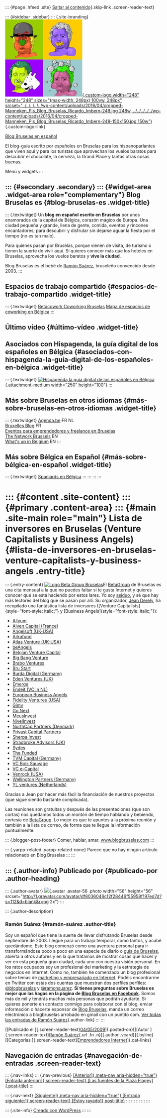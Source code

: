 ::: {#page .hfeed .site}
[Saltar al
contenido](../../../../../index.html?p=318#content){.skip-link
.screen-reader-text}

::: {#sidebar .sidebar}
::: {.site-branding}
[![](../../../../../wp-content/uploads/2016/04/cropped-Manneken_Pis_Blog_Bruselas_Ricardo_Imbern-248.jpg){.custom-logo
width="248" height="248" sizes="(max-width: 248px) 100vw, 248px"
srcset="../../../../../wp-content/uploads/2016/04/cropped-Manneken_Pis_Blog_Bruselas_Ricardo_Imbern-248.jpg 248w, ../../../../../wp-content/uploads/2016/04/cropped-Manneken_Pis_Blog_Bruselas_Ricardo_Imbern-248-150x150.jpg 150w"}](../../../../../index.html){.custom-logo-link}

[Blog Bruselas en español](../../../../../index.html)

El blog-guía escrito por españoles en Bruselas para los hispanoparlantes
que viven aquí y para los turistas que aprovechan los vuelos baratos
para descubrir el chocolate, la cerveza, la Grand Place y tantas otras
cosas buenas.

Menú y widgets
:::

::: {#secondary .secondary}
::: {#widget-area .widget-area role="complementary"}
Blog Bruselas es {#blog-bruselas-es .widget-title}
----------------

::: {.textwidget}
Un **blog en español escrito en Bruselas** por unos enamorados de la
capital de Bélgica, corazón mágico de Europa. Una ciudad pequeña y
grande, llena de gente, comida, eventos y rincones encantadores; para
descubrir y disfrutar sin dejarse aguar la fiesta por el tiempo (no es
tan malo).

Para quienes pasan por Bruselas, porque vienen de visita, de turismo o
tienen la suerte de vivir aquí. Sí quieres conocer más que los hoteles
en Bruselas, aprovecha los vuelos baratos y **vive la ciudad**.

Blog Bruselas es el bebé de [Ramón Suárez](http://www.ramonsuarez.com),
bruseleño convencido desde 2003.
:::

Espacios de trabajo compartido {#espacios-de-trabajo-compartido .widget-title}
------------------------------

::: {.textwidget}
[Betacowork Coworking Bruselas](http://www.betacowork.com) [Mapa de
espacios de coworking en Bélgica](http://coworkingbelgium.com)
:::

Último vídeo {#último-vídeo .widget-title}
------------

Asociados con Hispagenda, la guía digital de los españoles en Bélgica {#asociados-con-hispagenda-la-guía-digital-de-los-españoles-en-bélgica .widget-title}
---------------------------------------------------------------------

::: {.textwidget}
[![Hispagenda,la guía digital de los españoles en
Bélgica](../../../../../wp-content/uploads/2010/04/Hispagenda-250px.gif "Hispagenda, la guía digital de los españoles en Bélgica"){.attachment-medium
width="250" height="100"}](http://www.hispagenda.com)
:::

Más sobre Bruselas en otros idiomas {#más-sobre-bruselas-en-otros-idiomas .widget-title}
-----------------------------------

::: {.textwidget}
[Agenda.be](http://www.agenda.be) FR NL\
[Bruxelles Blog](http://www.bxlblog.be/) FR\
[Eventos para emprendedores y freelance en
Bruselas](http://www.betacowork.com/events/)\
[The Network
Brussels](http://groups.yahoo.com/group/TheNetworkBrussels/) EN\
[What\'s up in Belgium](http://www.whatsupin.be/) EN
:::

Más sobre Bélgica en Español {#más-sobre-bélgica-en-español .widget-title}
----------------------------

::: {.textwidget}
[Spaniards en Bélgica](http://www.spaniards.es/paises/belgica)
:::
:::
:::
:::

::: {#content .site-content}
::: {#primary .content-area}
::: {#main .site-main role="main"}
Lista de inversores en Bruselas (Venture Capitalists y Business Angels) {#lista-de-inversores-en-bruselas-venture-capitalists-y-business-angels .entry-title}
=======================================================================

::: {.entry-content}
[![Logo Beta Group
Bruselas](http://farm4.static.flickr.com/3263/2802091425_e04d1e9ce5.jpg?v=0)](http://farm4.static.flickr.com/3263/2802091425_e04d1e9ce5.jpg?v=0)El
[BetaGroup](http://www.betagroup.be/) de Bruselas es una cita mensual a
la que no puedes faltar si te gusta Internet y quieres conocer qué se
está haciendo por estos lares. Yo soy
[asíduo](http://www.google.com/custom?q=betagroup&btnG=Buscar&hl=es&client=pub-8317593309196204&cof=FORID%3A13%3BAH%3Aleft%3BCX%3AComer%252C%2520hablar%252C%2520amar%3BL%3Ahttp%3A%2F%2Flh3.ggpht.com%2Fbrucult%2FSNSu8ZONFJI%2FAAAAAAAABVU%2FgFEL4ixdHww%2Ftampopo%2520760blanco.jpg%3BLH%3A100%3BLP%3A1%3BLC%3A%23FF6600%3BVLC%3A%23551A8B%3BGALT%3A%230000FF%3BGFNT%3A%23FF33FF%3BGIMP%3A%23FF33FF%3B&cx=015538639691832308454%3A_ve7u43baxa&adkw=AELymgUP0XCiwHUQZ0BX4sTpMna9Tc4pGp6yfFubSkBs8vq-LxNV_QKs1zxifq_zpC8EZOGFn5Y9dx5NodsODAoTOxS_kntZD6z-pKR0Cxta-gPQpdE7ocVVvn7ksV8Rv34ptSzna-nzFBcvI9_gjE4RBcPSVZCckQ&boostcse=0&sa=2),
y sé que hay más lectores del blog que se pasan por allí. Su
organizador, [Jean Derely](http://www.linkedin.com/in/jderely), ha
recopilado una fantástica lista de inversores ([Venture
Capitalists]{style="font-style: italic;"} y [Business
Angels]{style="font-style: italic;"}):

-   [Allyum](http://www.allyum.com/ "Allyum")
-   [Alven Capital
    (France)](http://www.alvencapital.com/ "Alven Capital (France)")
-   [Angelsoft (UK-USA)](http://angelsoft.net/ "Angelsoft")
-   [Arkafund](http://www.arkafund.be/ "Arkafund")
-   [Atlas Venture
    (UK-USA)](http://www.atlasventure.com/ "Atlas Venture")
-   [beAngels](http://www.beangels.be/ "beAngels")
-   [Belgian Venture
    Capital](http://www.bva.be/fb111mggc622gkw1szu149.aspx "Belgian Venture Capital")
-   [Big Bang Venture](http://www.bbv.be/en/faq.html "Big Bang Venture")
-   [Brabo
    Ventures](http://www.braboventures.com/news.php "Brabo Ventures")
-   [Bru
    Start](http://www.srib.be/index.php?lang=%3C?=%20$_REQUEST%27lang%27?%3E "Bru Start")
-   [Burda Digital
    (Germany)](http://ventures.burdadigital.de/ "Burda Digital (Germany)")
-   [Eden Ventures
    (UK)](http://www.edenventures.co.uk/ "Eden Ventures (UK)")
-   [Emerge](http://www.emerge.be/ "Emerge")
-   [Endeit (VC in NL)](http://www.endeit.nl/ "Endeit (VC in NL)")
-   [European Business
    Angels](http://www.eban.org/ "European Business Angels")
-   [Fidelity Ventures
    (USA)](http://www.fidelityventures.com/ "Fidelity Ventures (USA)")
-   [Gimv](http://www.gimv.com/ "Gimv")
-   [Go Next](http://www.gonext.be/ "Go Next")
-   [MeusInvest](http://www.meusinvest.be/ "MeusInvest")
-   [NivelInvest](http://www.nivelinvest.be/ "NivelInvest")
-   [NorthCap Partners
    (Denmark)](http://www.northcappartners.com/ "NorthCap Partners (Denmark)")
-   [Privast Capital
    Partners](http://www.privast.com/ "Privast Capital Partners")
-   [Sherpa Invest](http://www.sherpainvest.be/ "Sherpa Invest")
-   [Stradbroke Advisors
    (UK)](http://www.stradbrokeadvisors.com/ "Stradbroke Advisors")
-   [Sydes](http://www.sydes.be/ "Sydes")
-   [The Funded](http://www.thefunded.com/ "The Funded")
-   [TVM Capital
    (Germany)](http://www.tvm-capital.com/ "TVM Capital (Germany)")
-   [VC Bois Sauvage](http://www.bois-sauvage.be/ "VC Bois Sauvage")
-   [VC e-Capital](http://www.e-capital.be/ "VC e-Capital")
-   [Venrock (USA)](http://www.venrock.com/ "Venrock (USA)")
-   [Wellington Partners
    (Germany)](http://www.wellington-partners.com/wp/port_adconion.html "Wellington Partners (Germany)")
-   [YL ventures (Netherlands)](http://ylventures.com/ "YL ventures")

Gracias a Jean por hacer más fácil la financiación de nuestros proyectos
(que sigue siendo bastante complicada).

Las reuniones son gratuitas y después de las presentaciones (que son
cortas) nos quedamos todos un montón de tiempo hablando y bebiendo,
cortesía de [BetaGroup](http://www.betagroup.be/). Lo mejor es que te
apuntes a la próxima reunión y también a la lista de correo, de forma
que te llegue la información puntualmente.

::: {.blogger-post-footer}
Comer, hablar, amar. www.blogbruselas.com
:::

::: {.yarpp-related .yarpp-related-none}
Parece que no hay ningún artículo relacionado en Blog Bruselas
:::
:::

::: {.author-info}
Publicado por {#publicado-por .author-heading}
-------------

::: {.author-avatar}
![](http://1.gravatar.com/avatar/df8036046c12f28446f55958f197ed7d?s=56&d=blank&r=pg){.avatar
.avatar-56 .photo width="56" height="56"
srcset="http://1.gravatar.com/avatar/df8036046c12f28446f55958f197ed7d?s=112&d=blank&r=pg 2x"}
:::

::: {.author-description}
### Ramón Suárez {#ramón-suárez .author-title}

Soy un español que tiene la suerte de llevar disfrutando Bruselas desde
septiembre de 2003. Llegué para un trabajo temporal, como tantos, y
acabé quedándome. Este blog comenzó como una aventura personal para ir
transformándose poco a poco en una especie de diario o [guía de
Bruselas](../../../../../index.html), abierta a otros autores y en la
que tratamos de mostrar cosas que hacer y ver en esta pequeña gran
ciudad, cada uno con nuestra visión personal. En los ratos ocupados soy
un profesional del marketing y la estrategia de negocios en Internet.
Como no, también he comenzado un blog profesional sobre temas de
[marketing y empresariado en Internet](http://ramonsuarez.com). Podéis
encontrarme en Twitter con estas dos cuentas que muestran dos perfiles
perfiles: [\@blogbruselas](http://twitter.com/blogbruselas) y
[\@ramonsuarez](http://twitter.com/ramonsuarez). **Sí tienes preguntas
sobre Bruselas es mejor que las hagas en la página de [Blog Bruselas en
Facebook](http://www.facebook.com/blogbruselas)**. Somos más de mil y
tendrás muchas más personas que podrán ayudarte. Si quieres ponerte en
contacto conmigo para colaborar con el blog, enviar información o
hacerte esponsor de [Blog Bruselas](../../../../../index.html), manda un
correo electrónico a blogbruselas arrobado en gmail con un puntito com.
[Ver todas las entradas de Ramón
Suárez](../../../../2010/04/30/index.html?author=2){.author-link}
:::
:::

[[Publicado el
]{.screen-reader-text}[04/05/2009](../../../../../index.html?p=318)]{.posted-on}[[[Autor
]{.screen-reader-text}[Ramón
Suárez](../../../../2010/04/30/index.html?author=2){.url .fn
.n}]{.author .vcard}]{.byline}[[Categorías
]{.screen-reader-text}[Emprendedores
Internet](../../../../category/emprendedores-internet/index.html)]{.cat-links}

Navegación de entradas {#navegación-de-entradas .screen-reader-text}
----------------------

::: {.nav-links}
::: {.nav-previous}
[[Anterior]{.meta-nav aria-hidden="true"} [Entrada
anterior:]{.screen-reader-text} [Las fuentes de la Plaza
Flagey]{.post-title}](../../../../../index.html?p=317)
:::

::: {.nav-next}
[[Siguiente]{.meta-nav aria-hidden="true"} [Entrada
siguiente:]{.screen-reader-text} [Estoy
rayado]{.post-title}](../../../../../index.html?p=319)
:::
:::
:::
:::
:::

::: {.site-info}
[Creado con WordPress](https://es.wordpress.org/)
:::
:::
